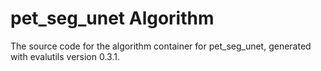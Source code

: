 # pet_seg_unet Algorithm

The source code for the algorithm container for
pet_seg_unet, generated with
evalutils version 0.3.1.

